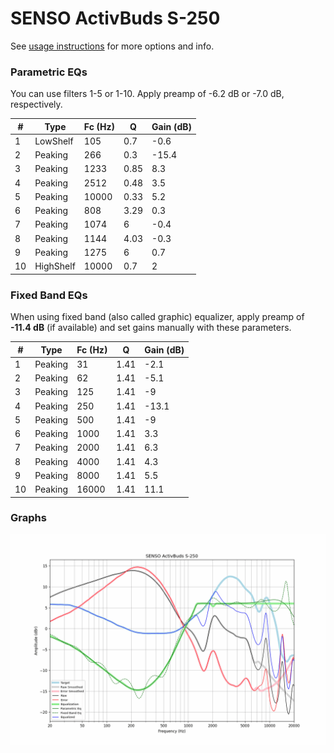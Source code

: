 # SENSO ActivBuds S-250
See [usage instructions](https://github.com/jaakkopasanen/AutoEq#usage) for more options and info.

### Parametric EQs
You can use filters 1-5 or 1-10. Apply preamp of -6.2 dB or -7.0 dB, respectively.

|   # | Type      |   Fc (Hz) |    Q |   Gain (dB) |
|-----|-----------|-----------|------|-------------|
|   1 | LowShelf  |       105 | 0.7  |        -0.6 |
|   2 | Peaking   |       266 | 0.3  |       -15.4 |
|   3 | Peaking   |      1233 | 0.85 |         8.3 |
|   4 | Peaking   |      2512 | 0.48 |         3.5 |
|   5 | Peaking   |     10000 | 0.33 |         5.2 |
|   6 | Peaking   |       808 | 3.29 |         0.3 |
|   7 | Peaking   |      1074 | 6    |        -0.4 |
|   8 | Peaking   |      1144 | 4.03 |        -0.3 |
|   9 | Peaking   |      1275 | 6    |         0.7 |
|  10 | HighShelf |     10000 | 0.7  |         2   |

### Fixed Band EQs
When using fixed band (also called graphic) equalizer, apply preamp of **-11.4 dB** (if available) and set gains manually with these parameters.

|   # | Type    |   Fc (Hz) |    Q |   Gain (dB) |
|-----|---------|-----------|------|-------------|
|   1 | Peaking |        31 | 1.41 |        -2.1 |
|   2 | Peaking |        62 | 1.41 |        -5.1 |
|   3 | Peaking |       125 | 1.41 |        -9   |
|   4 | Peaking |       250 | 1.41 |       -13.1 |
|   5 | Peaking |       500 | 1.41 |        -9   |
|   6 | Peaking |      1000 | 1.41 |         3.3 |
|   7 | Peaking |      2000 | 1.41 |         6.3 |
|   8 | Peaking |      4000 | 1.41 |         4.3 |
|   9 | Peaking |      8000 | 1.41 |         5.5 |
|  10 | Peaking |     16000 | 1.41 |        11.1 |

### Graphs
![](./SENSO%20ActivBuds%20S-250.png)
